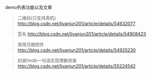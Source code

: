 
demo列表功能以及文章


>二维码(只支持真机) http://blog.csdn.net/liyanjun201/article/details/54632077 


>签名 http://blog.csdn.net/liyanjun201/article/details/54908423 


>常用日期控件 http://blog.csdn.net/liyanjun201/article/details/54925230 


>封装fmdb一句话实现增删改查 http://blog.csdn.net/liyanjun201/article/details/55224542

